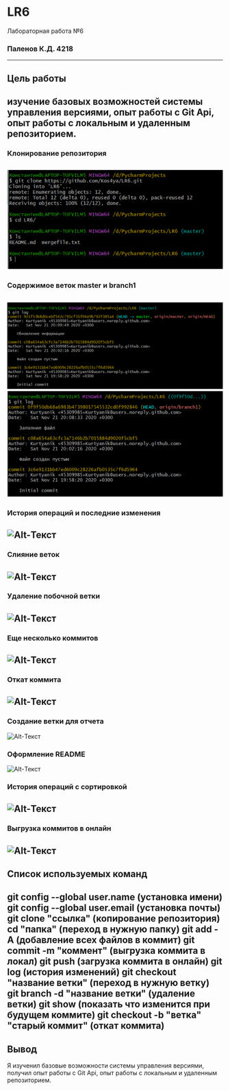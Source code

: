 # LR6
Лабораторная работа №6
### Паленов К.Д. 4218
---------
## Цель работы
изучение базовых возможностей системы управления версиями, опыт работы с Git Api, опыт работы с локальным и удаленным репозиторием.
---------
### Клонирование репозитория
![Alt-Текст](https://github.com/Kos4ya/LR6/blob/new_branch/images/Рисунок1.png)
---------
### Содержимое веток master и branch1
![Alt-Текст](https://github.com/Kos4ya/LR6/blob/new_branch/images/Рисунок2.png?raw=true "6")
![Alt-Текст](https://github.com/Kos4ya/LR6/blob/new_branch/images/Рисунок3.png?raw=true "6")
---------
### История операций и последние изменения
![Alt-Текст](https://github.com/layhtman/LR6/blob/branch_otchet/screenshots/ikPybqQ_pWU.jpg?raw=true "7-8")
---------
### Слияние веток
![Alt-Текст](https://github.com/layhtman/LR6/blob/branch_otchet/screenshots/TLt2Eg1Q84w.jpg?raw=true "9")
---------
### Удаление побочной ветки
![Alt-Текст](https://github.com/layhtman/LR6/blob/branch_otchet/screenshots/En0JMPfGmNo.jpg?raw=true "10")
---------
### Еще несколько коммитов
![Alt-Текст](https://github.com/layhtman/LR6/blob/branch_otchet/screenshots/YpLWyqn33C4.jpg?raw=true "11")
---------
### Откат коммита
![Alt-Текст](https://github.com/layhtman/LR6/blob/branch_otchet/screenshots/bqg3Wijq9Hw.jpg?raw=true "12")
-----------
### Создание ветки для отчета
![Alt-Текст](https://github.com/layhtman/LR6/blob/branch_otchet/screenshots/SSrkfVc6yZ4.jpg?raw=true "13")
### Оформление README
![Alt-Текст](https://github.com/layhtman/LR6/blob/branch_otchet/screenshots/G9voSHNYWNQ.jpg?raw=true "14")
### История операций с сортировкой
![Alt-Текст](https://github.com/layhtman/LR6/blob/branch_otchet/screenshots/Hiu0VaDFHns.jpg?raw=true "15")
----------
### Выгрузка коммитов в онлайн
![Alt-Текст](https://github.com/layhtman/LR6/blob/branch_otchet/screenshots/OH2ZU9HfBs0.jpg?raw=true "16")
---------
## Список используемых команд
git config --global user.name (установка имени)
git config --global user.email (установка почты)
git clone "ссылка" (копирование репозитория)
cd "папка" (переход в нужную папку)
git add -A (добавление всех файлов в коммит)
git commit -m "коммент" (выгрузка коммита в локал)
git push (загрузка коммита в онлайн)
git log (история изменений)
git checkout "название ветки" (переход в нужную ветку)
git branch -d "название ветки" (удаление ветки)
git show (показать что изменится при будущем коммите)
git checkout -b "ветка" "старый коммит" (откат коммита)
--------
## Вывод

Я изученил базовые возможности системы управления версиями, получил опыт работы с Git Api, опыт работы с локальным и
удаленным репозиторием. 
